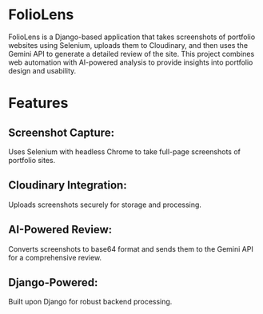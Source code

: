 # FolioLens
FolioLens is a Django-based application that takes screenshots of portfolio websites using Selenium, uploads them to Cloudinary, and then uses the Gemini API to generate a detailed review of the site. This project combines web automation with AI-powered analysis to provide insights into portfolio design and usability.

# Features
## Screenshot Capture: 
Uses Selenium with headless Chrome to take full-page screenshots of portfolio sites.

## Cloudinary Integration:
Uploads screenshots securely for storage and processing.

## AI-Powered Review: 
Converts screenshots to base64 format and sends them to the Gemini API for a comprehensive review.

## Django-Powered:
Built upon Django for robust backend processing.
